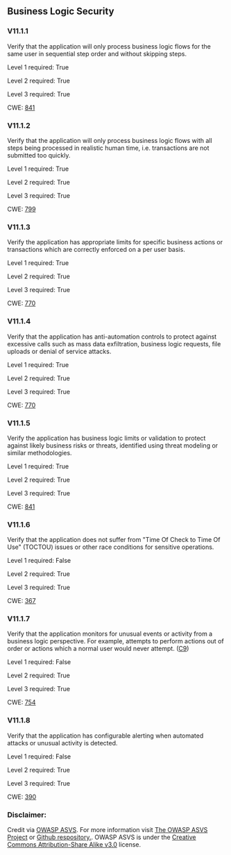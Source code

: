 ##  Business Logic Security

### V11.1.1

Verify that the application will only process business logic flows for the same user in sequential step order and without skipping steps.

Level 1 required: True

Level 2 required: True

Level 3 required: True

CWE: [841](https://cwe.mitre.org/data/definitions/841)

### V11.1.2

Verify that the application will only process business logic flows with all steps being processed in realistic human time, i.e. transactions are not submitted too quickly.

Level 1 required: True

Level 2 required: True

Level 3 required: True

CWE: [799](https://cwe.mitre.org/data/definitions/799)

### V11.1.3

Verify the application has appropriate limits for specific business actions or transactions which are correctly enforced on a per user basis.

Level 1 required: True

Level 2 required: True

Level 3 required: True

CWE: [770](https://cwe.mitre.org/data/definitions/770)

### V11.1.4

Verify that the application has anti-automation controls to protect against excessive calls such as mass data exfiltration, business logic requests, file uploads or denial of service attacks.

Level 1 required: True

Level 2 required: True

Level 3 required: True

CWE: [770](https://cwe.mitre.org/data/definitions/770)

### V11.1.5

Verify the application has business logic limits or validation to protect against likely business risks or threats, identified using threat modeling or similar methodologies.

Level 1 required: True

Level 2 required: True

Level 3 required: True

CWE: [841](https://cwe.mitre.org/data/definitions/841)

### V11.1.6

Verify that the application does not suffer from "Time Of Check to Time Of Use" (TOCTOU) issues or other race conditions for sensitive operations.

Level 1 required: False

Level 2 required: True

Level 3 required: True

CWE: [367](https://cwe.mitre.org/data/definitions/367)

### V11.1.7

Verify that the application monitors for unusual events or activity from a business logic perspective. For example, attempts to perform actions out of order or actions which a normal user would never attempt. ([C9](https://owasp.org/www-project-proactive-controls/#div-numbering))

Level 1 required: False

Level 2 required: True

Level 3 required: True

CWE: [754](https://cwe.mitre.org/data/definitions/754)

### V11.1.8

Verify that the application has configurable alerting when automated attacks or unusual activity is detected.

Level 1 required: False

Level 2 required: True

Level 3 required: True

CWE: [390](https://cwe.mitre.org/data/definitions/390)



### Disclaimer:

Credit via [OWASP ASVS](https://owasp.org/www-project-application-security-verification-standard/). For more information visit [The OWASP ASVS Project](https://owasp.org/www-project-application-security-verification-standard/) or [Github respository.](https://github.com/OWASP/ASVS). OWASP ASVS is under the [Creative Commons Attribution-Share Alike v3.0](https://creativecommons.org/licenses/by-sa/3.0/) license.
